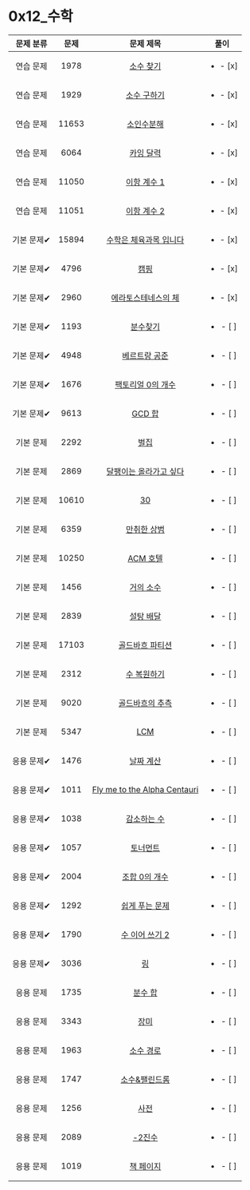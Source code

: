 # 0x12_수학
| 문제 분류 | 문제 | 문제 제목 | 풀이 |
| :--: | :--: | :--: | :--: |
| 연습 문제 | 1978 | [소수 찾기](https://www.acmicpc.net/problem/1978) | <ul><li>- [x] </li></ul> |
| 연습 문제 | 1929 | [소수 구하기](https://www.acmicpc.net/problem/1929) | <ul><li>- [x] </li></ul> |
| 연습 문제 | 11653 | [소인수분해](https://www.acmicpc.net/problem/11653) | <ul><li>- [x] </li></ul> |
| 연습 문제 | 6064 | [카잉 달력](https://www.acmicpc.net/problem/6064) | <ul><li>- [x] </li></ul> |
| 연습 문제 | 11050 | [이항 계수 1](https://www.acmicpc.net/problem/11050) | <ul><li>- [x] </li></ul> |
| 연습 문제 | 11051 | [이항 계수 2](https://www.acmicpc.net/problem/11051) | <ul><li>- [x] </li></ul> |
| 기본 문제✔ | 15894 | [수학은 체육과목 입니다](https://www.acmicpc.net/problem/15894) | <ul><li>- [x] </li></ul> |
| 기본 문제✔ | 4796 | [캠핑](https://www.acmicpc.net/problem/4796) | <ul><li>- [x] </li></ul> |
| 기본 문제✔ | 2960 | [에라토스테네스의 체](https://www.acmicpc.net/problem/2960) | <ul><li>- [x] </li></ul> |
| 기본 문제✔ | 1193 | [분수찾기](https://www.acmicpc.net/problem/1193) | <ul><li>- [ ] </li></ul> |
| 기본 문제✔ | 4948 | [베르트랑 공준](https://www.acmicpc.net/problem/4948) | <ul><li>- [ ] </li></ul> |
| 기본 문제✔ | 1676 | [팩토리얼 0의 개수](https://www.acmicpc.net/problem/1676) | <ul><li>- [ ] </li></ul> |
| 기본 문제✔ | 9613 | [GCD 합](https://www.acmicpc.net/problem/9613) | <ul><li>- [ ] </li></ul> |
| 기본 문제 | 2292 | [벌집](https://www.acmicpc.net/problem/2292) | <ul><li>- [ ] </li></ul> |
| 기본 문제 | 2869 | [달팽이는 올라가고 싶다](https://www.acmicpc.net/problem/2869) | <ul><li>- [ ] </li></ul> |
| 기본 문제 | 10610 | [30](https://www.acmicpc.net/problem/10610) | <ul><li>- [ ] </li></ul> |
| 기본 문제 | 6359 | [만취한 상범](https://www.acmicpc.net/problem/6359) | <ul><li>- [ ] </li></ul> |
| 기본 문제 | 10250 | [ACM 호텔](https://www.acmicpc.net/problem/10250) | <ul><li>- [ ] </li></ul> |
| 기본 문제 | 1456 | [거의 소수](https://www.acmicpc.net/problem/1456) | <ul><li>- [ ] </li></ul> |
| 기본 문제 | 2839 | [설탕 배달](https://www.acmicpc.net/problem/2839) | <ul><li>- [ ] </li></ul> |
| 기본 문제 | 17103 | [골드바흐 파티션](https://www.acmicpc.net/problem/17103) | <ul><li>- [ ] </li></ul> |
| 기본 문제 | 2312 | [수 복원하기](https://www.acmicpc.net/problem/2312) | <ul><li>- [ ] </li></ul> |
| 기본 문제 | 9020 | [골드바흐의 추측](https://www.acmicpc.net/problem/9020) | <ul><li>- [ ] </li></ul> |
| 기본 문제 | 5347 | [LCM](https://www.acmicpc.net/problem/5347) | <ul><li>- [ ] </li></ul> |
| 응용 문제✔ | 1476 | [날짜 계산](https://www.acmicpc.net/problem/1476) | <ul><li>- [ ] </li></ul> |
| 응용 문제✔ | 1011 | [Fly me to the Alpha Centauri](https://www.acmicpc.net/problem/1011) | <ul><li>- [ ] </li></ul> |
| 응용 문제✔ | 1038 | [감소하는 수](https://www.acmicpc.net/problem/1038) | <ul><li>- [ ] </li></ul> |
| 응용 문제✔ | 1057 | [토너먼트](https://www.acmicpc.net/problem/1057) | <ul><li>- [ ] </li></ul> |
| 응용 문제✔ | 2004 | [조합 0의 개수](https://www.acmicpc.net/problem/2004) | <ul><li>- [ ] </li></ul> |
| 응용 문제✔ | 1292 | [쉽게 푸는 문제](https://www.acmicpc.net/problem/1292) | <ul><li>- [ ] </li></ul> |
| 응용 문제✔ | 1790 | [수 이어 쓰기 2](https://www.acmicpc.net/problem/1790) | <ul><li>- [ ] </li></ul> |
| 응용 문제✔ | 3036 | [링](https://www.acmicpc.net/problem/3036) | <ul><li>- [ ] </li></ul> |
| 응용 문제 | 1735 | [분수 합](https://www.acmicpc.net/problem/1735) | <ul><li>- [ ] </li></ul> |
| 응용 문제 | 3343 | [장미](https://www.acmicpc.net/problem/3343) | <ul><li>- [ ] </li></ul> |
| 응용 문제 | 1963 | [소수 경로](https://www.acmicpc.net/problem/1963) | <ul><li>- [ ] </li></ul> |
| 응용 문제 | 1747 | [소수&amp;팰린드롬](https://www.acmicpc.net/problem/1747) | <ul><li>- [ ] </li></ul> |
| 응용 문제 | 1256 | [사전](https://www.acmicpc.net/problem/1256) | <ul><li>- [ ] </li></ul> |
| 응용 문제 | 2089 | [-2진수](https://www.acmicpc.net/problem/2089) | <ul><li>- [ ] </li></ul> |
| 응용 문제 | 1019 | [책 페이지](https://www.acmicpc.net/problem/1019) | <ul><li>- [ ] </li></ul> |
